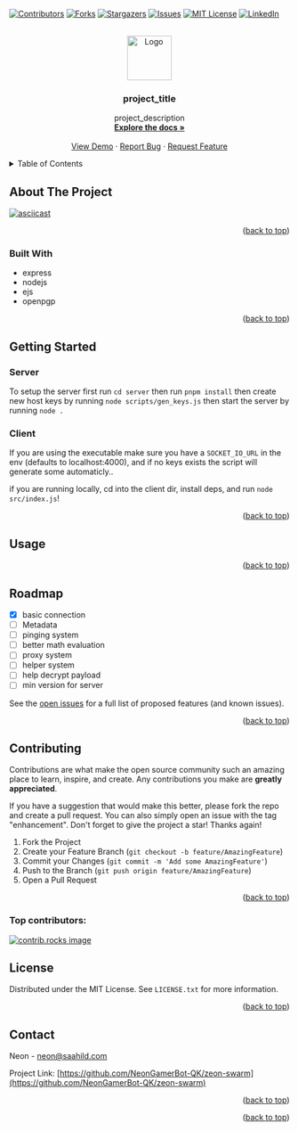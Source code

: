 <!-- INSERTED BY ZEON! -->

<!-- Improved compatibility of back to top link: See: https://github.com/othneildrew/Best-README-Template/pull/73 -->

<a id="readme-top"></a>

<!--
*** Thanks for checking out the Best-README-Template. If you have a suggestion
*** that would make this better, please fork the repo and create a pull request
*** or simply open an issue with the tag "enhancement".
*** Don't forget to give the project a star!
*** Thanks again! Now go create something AMAZING! :D
-->

<!-- PROJECT SHIELDS -->
<!--
*** I'm using markdown "reference style" links for readability.
*** Reference links are enclosed in brackets [ ] instead of parentheses ( ).
*** See the bottom of this document for the declaration of the reference variables
*** for contributors-url, forks-url, etc. This is an optional, concise syntax you may use.
*** https://www.markdownguide.org/basic-syntax/#reference-style-links
-->

[![Contributors][contributors-shield]][contributors-url]
[![Forks][forks-shield]][forks-url]
[![Stargazers][stars-shield]][stars-url]
[![Issues][issues-shield]][issues-url]
[![MIT License][license-shield]][license-url]
[![LinkedIn][linkedin-shield]][linkedin-url]

<!-- PROJECT LOGO -->
<br />
<div align="center">
  <a href="https://github.com/NeonGamerBot-QK/zeon-swarm">
    <img src="images/logo.png" alt="Logo" width="80" height="80">
  </a>

<h3 align="center">project_title</h3>

  <p align="center">
    project_description
    <br />
    <a href="https://github.com/NeonGamerBot-QK/zeon-swarm"><strong>Explore the docs »</strong></a>
    <br />
    <br />
    <a href="https://github.com/NeonGamerBot-QK/zeon-swarm">View Demo</a>
    ·
    <a href="https://github.com/NeonGamerBot-QK/zeon-swarm/issues/new?labels=bug&template=bug-report---.md">Report Bug</a>
    ·
    <a href="https://github.com/NeonGamerBot-QK/zeon-swarm/issues/new?labels=enhancement&template=feature-request---.md">Request Feature</a>
  </p>
</div>

<!-- TABLE OF CONTENTS -->
<details>
  <summary>Table of Contents</summary>
  <ol>
    <li>
      <a href="#about-the-project">About The Project</a>
      <ul>
        <li><a href="#built-with">Built With</a></li>
      </ul>
    </li>
    <li>
      <a href="#getting-started">Getting Started</a>
      <ul>
        <li><a href="#prerequisites">Prerequisites</a></li>
        <li><a href="#installation">Installation</a></li>
      </ul>
    </li>
    <li><a href="#usage">Usage</a></li>
    <li><a href="#roadmap">Roadmap</a></li>
    <li><a href="#contributing">Contributing</a></li>
    <li><a href="#license">License</a></li>
    <li><a href="#contact">Contact</a></li>
    <li><a href="#acknowledgments">Acknowledgments</a></li>
  </ol>
</details>

<!-- ABOUT THE PROJECT -->

## About The Project

[![asciicast](https://asciinema.org/a/d3d2DVNK09vVk07PHxrpBdR5H.svg)](https://asciinema.org/a/d3d2DVNK09vVk07PHxrpBdR5H)

<p align="right">(<a href="#readme-top">back to top</a>)</p>

### Built With

- express
- nodejs
- ejs
- openpgp

<p align="right">(<a href="#readme-top">back to top</a>)</p>

<!-- GETTING STARTED -->

## Getting Started

### Server

To setup the server first run `cd server`
then run `pnpm install`
then create new host keys by running `node scripts/gen_keys.js`
then start the server by running `node .`

### Client

If you are using the executable make sure you have a `SOCKET_IO_URL` in the env (defaults to localhost:4000), and if no keys exists the script will generate some automaticly..

if you are running locally, cd into the client dir, install deps, and run `node src/index.js`!

<p align="right">(<a href="#readme-top">back to top</a>)</p>

<!-- USAGE EXAMPLES -->

## Usage

<p align="right">(<a href="#readme-top">back to top</a>)</p>

<!-- ROADMAP -->

## Roadmap

- [x] basic connection
- [ ] Metadata
- [ ] pinging system
- [ ] better math evaluation
- [ ] proxy system
- [ ] helper system
- [ ] help decrypt payload
- [ ] min version for server

See the [open issues](https://github.com/NeonGamerBot-QK/zeon-swarm/issues) for a full list of proposed features (and known issues).

<p align="right">(<a href="#readme-top">back to top</a>)</p>

<!-- CONTRIBUTING -->

## Contributing

Contributions are what make the open source community such an amazing place to learn, inspire, and create. Any contributions you make are **greatly appreciated**.

If you have a suggestion that would make this better, please fork the repo and create a pull request. You can also simply open an issue with the tag "enhancement".
Don't forget to give the project a star! Thanks again!

1. Fork the Project
2. Create your Feature Branch (`git checkout -b feature/AmazingFeature`)
3. Commit your Changes (`git commit -m 'Add some AmazingFeature'`)
4. Push to the Branch (`git push origin feature/AmazingFeature`)
5. Open a Pull Request

<p align="right">(<a href="#readme-top">back to top</a>)</p>

### Top contributors:

<a href="https://github.com/NeonGamerBot-QK/zeon-swarm/graphs/contributors">
  <img src="https://contrib.rocks/image?repo=NeonGamerBot-QK/zeon-swarm" alt="contrib.rocks image" />
</a>

<!-- LICENSE -->

## License

Distributed under the MIT License. See `LICENSE.txt` for more information.

<p align="right">(<a href="#readme-top">back to top</a>)</p>

<!-- CONTACT -->

## Contact

Neon - neon@saahild.com

Project Link: [https://github.com/NeonGamerBot-QK/zeon-swarm](https://github.com/NeonGamerBot-QK/zeon-swarm)

<p align="right">(<a href="#readme-top">back to top</a>)</p>

<!-- ACKNOWLEDGMENTS -->

<!-- ## Acknowledgments

- []()
- []()
- []() -->

<p align="right">(<a href="#readme-top">back to top</a>)</p>

<!-- MARKDOWN LINKS & IMAGES -->
<!-- https://www.markdownguide.org/basic-syntax/#reference-style-links -->

[contributors-shield]: https://img.shields.io/github/contributors/NeonGamerBot-QK/zeon-swarm.svg?style=for-the-badge
[contributors-url]: https://github.com/NeonGamerBot-QK/zeon-swarm/graphs/contributors
[forks-shield]: https://img.shields.io/github/forks/NeonGamerBot-QK/zeon-swarm.svg?style=for-the-badge
[forks-url]: https://github.com/NeonGamerBot-QK/zeon-swarm/network/members
[stars-shield]: https://img.shields.io/github/stars/NeonGamerBot-QK/zeon-swarm.svg?style=for-the-badge
[stars-url]: https://github.com/NeonGamerBot-QK/zeon-swarm/stargazers
[issues-shield]: https://img.shields.io/github/issues/NeonGamerBot-QK/zeon-swarm.svg?style=for-the-badge
[issues-url]: https://github.com/NeonGamerBot-QK/zeon-swarm/issues
[license-shield]: https://img.shields.io/github/license/NeonGamerBot-QK/zeon-swarm.svg?style=for-the-badge
[license-url]: https://github.com/NeonGamerBot-QK/zeon-swarm/blob/master/LICENSE.txt
[linkedin-shield]: https://img.shields.io/badge/-LinkedIn-black.svg?style=for-the-badge&logo=linkedin&colorB=555
[linkedin-url]: https://linkedin.com/in/linkedin_username
[product-screenshot]: images/screenshot.png
[Next.js]: https://img.shields.io/badge/next.js-000000?style=for-the-badge&logo=nextdotjs&logoColor=white
[Next-url]: https://nextjs.org/
[React.js]: https://img.shields.io/badge/React-20232A?style=for-the-badge&logo=react&logoColor=61DAFB
[React-url]: https://reactjs.org/
[Vue.js]: https://img.shields.io/badge/Vue.js-35495E?style=for-the-badge&logo=vuedotjs&logoColor=4FC08D
[Vue-url]: https://vuejs.org/
[Angular.io]: https://img.shields.io/badge/Angular-DD0031?style=for-the-badge&logo=angular&logoColor=white
[Angular-url]: https://angular.io/
[Svelte.dev]: https://img.shields.io/badge/Svelte-4A4A55?style=for-the-badge&logo=svelte&logoColor=FF3E00
[Svelte-url]: https://svelte.dev/
[Laravel.com]: https://img.shields.io/badge/Laravel-FF2D20?style=for-the-badge&logo=laravel&logoColor=white
[Laravel-url]: https://laravel.com
[Bootstrap.com]: https://img.shields.io/badge/Bootstrap-563D7C?style=for-the-badge&logo=bootstrap&logoColor=white
[Bootstrap-url]: https://getbootstrap.com
[JQuery.com]: https://img.shields.io/badge/jQuery-0769AD?style=for-the-badge&logo=jquery&logoColor=white
[JQuery-url]: https://jquery.com
